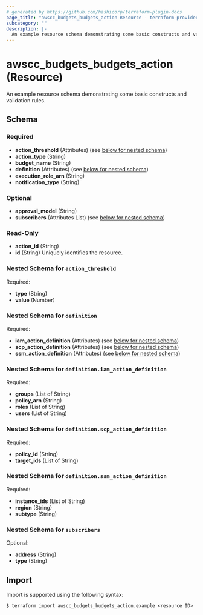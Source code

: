 ```yaml
---
# generated by https://github.com/hashicorp/terraform-plugin-docs
page_title: "awscc_budgets_budgets_action Resource - terraform-provider-awscc"
subcategory: ""
description: |-
  An example resource schema demonstrating some basic constructs and validation rules.
---
```


# awscc_budgets_budgets_action (Resource)

An example resource schema demonstrating some basic constructs and validation rules.



<!-- schema generated by tfplugindocs -->
## Schema

### Required

- **action_threshold** (Attributes) (see [below for nested schema](#nestedatt--action_threshold))
- **action_type** (String)
- **budget_name** (String)
- **definition** (Attributes) (see [below for nested schema](#nestedatt--definition))
- **execution_role_arn** (String)
- **notification_type** (String)

### Optional

- **approval_model** (String)
- **subscribers** (Attributes List) (see [below for nested schema](#nestedatt--subscribers))

### Read-Only

- **action_id** (String)
- **id** (String) Uniquely identifies the resource.

<a id="nestedatt--action_threshold"></a>
### Nested Schema for `action_threshold`

Required:

- **type** (String)
- **value** (Number)


<a id="nestedatt--definition"></a>
### Nested Schema for `definition`

Required:

- **iam_action_definition** (Attributes) (see [below for nested schema](#nestedatt--definition--iam_action_definition))
- **scp_action_definition** (Attributes) (see [below for nested schema](#nestedatt--definition--scp_action_definition))
- **ssm_action_definition** (Attributes) (see [below for nested schema](#nestedatt--definition--ssm_action_definition))

<a id="nestedatt--definition--iam_action_definition"></a>
### Nested Schema for `definition.iam_action_definition`

Required:

- **groups** (List of String)
- **policy_arn** (String)
- **roles** (List of String)
- **users** (List of String)


<a id="nestedatt--definition--scp_action_definition"></a>
### Nested Schema for `definition.scp_action_definition`

Required:

- **policy_id** (String)
- **target_ids** (List of String)


<a id="nestedatt--definition--ssm_action_definition"></a>
### Nested Schema for `definition.ssm_action_definition`

Required:

- **instance_ids** (List of String)
- **region** (String)
- **subtype** (String)



<a id="nestedatt--subscribers"></a>
### Nested Schema for `subscribers`

Optional:

- **address** (String)
- **type** (String)

## Import

Import is supported using the following syntax:

```shell
$ terraform import awscc_budgets_budgets_action.example <resource ID>
```
